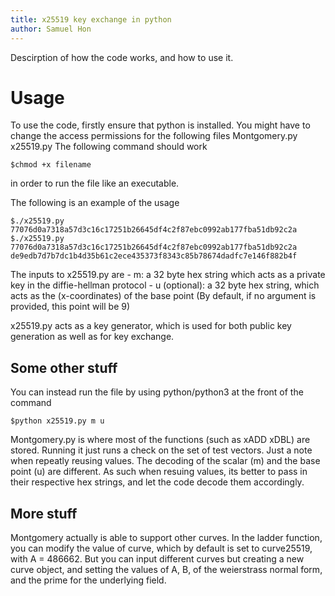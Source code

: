 ```yaml
---
title: x25519 key exchange in python
author: Samuel Hon
---
```


Descirption of how the code works, and how to use it.

# Usage
To use the code, firstly ensure that python is installed.
You might have to change the access permissions for the following files
Montgomery.py x25519.py
The following command should work
```
$chmod +x filename
```
in order to run the file like an executable.

The following is an example of the usage
```
$./x25519.py 77076d0a7318a57d3c16c17251b26645df4c2f87ebc0992ab177fba51db92c2a
$./x25519.py 77076d0a7318a57d3c16c17251b26645df4c2f87ebc0992ab177fba51db92c2a de9edb7d7b7dc1b4d35b61c2ece435373f8343c85b78674dadfc7e146f882b4f
```
The inputs to x25519.py are 
    - m: a 32 byte hex string which acts as a private key in the diffie-hellman protocol
    - u (optional): a 32 byte hex string, which acts as the (x-coordinates) of the base point (By default, if no argument is provided, this point will be 9)

x25519.py acts as a key generator, which is used for both public key generation as well as for key exchange.

## Some other stuff
You can instead run the file by using python/python3 at the front of the command
```
$python x25519.py m u
```

Montgomery.py is where most of the functions (such as xADD xDBL) are stored. Running it just runs a check on the set of test vectors.
Just a note when repeatly reusing values. The decoding of the scalar (m) and the base point (u) are different. 
As such when resuing values, its better to pass in their respective hex strings, and let the code decode them accordingly.

## More stuff
Montgomery actually is able to support other curves. 
In the ladder function, you can modify the value of curve, which by default is set to curve25519, with A = 486662.
But you can input different curves but creating a new curve object, and setting the values of A, B, of the weierstrass normal form, and the prime for the underlying field.